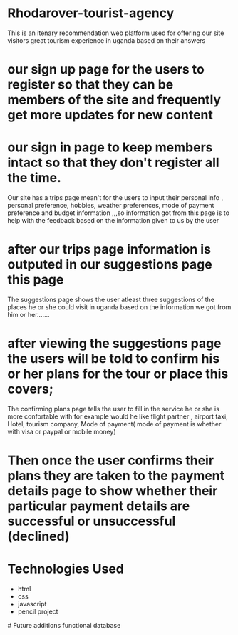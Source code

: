 # Rhodarover-tourist-agency 
This is an itenary recommendation web platform used for offering our site visitors great tourism experience in uganda based on their answers
# our sign up page for the users to register so that they can be members of the site and frequently get more updates for new content
# our sign in page to keep members intact so that they don't register all the time.
Our site has a trips page mean't for the users to input their personal info , personal preference, hobbies, weather preferences, mode of payment preference and budget information ,,,so information got from this page is to help with the feedback based on the information given to us by the user 
# after our trips page information is outputed in our suggestions page this page
The suggestions page shows the user atleast three suggestions of the places he or she could visit in uganda based on the information we got  from him or her.......
# after viewing the suggestions page the users will be told to confirm his or her plans for the tour or place this covers;
The confirming plans page tells the user to fill in the service he or she is more confortable with for example would he like flight partner , airport taxi, Hotel, tourism company, Mode of payment( mode of payment is whether with visa or paypal or mobile money)
# Then once the user confirms their plans they are taken to the payment details page to show whether their particular payment details are successful or unsuccessful (declined)
# Technologies Used
<ul>
  <li> html </li>
  <li> css </li>
  <li> javascript </li>
  <li> pencil project </li>
</ul>
# Future additions
     functional database
